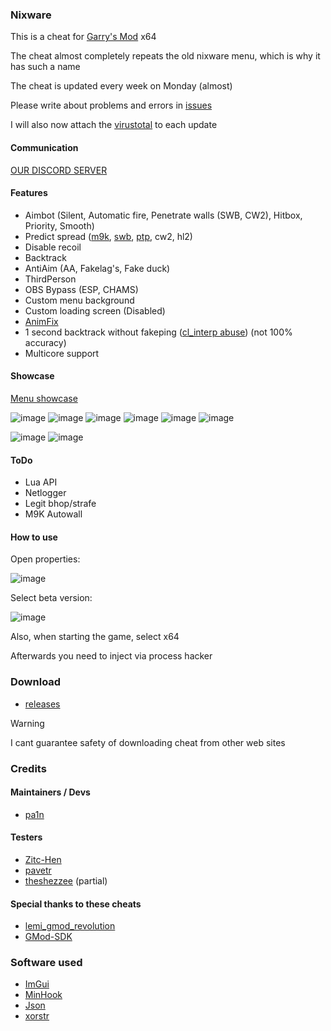 ### Nixware
This is a cheat for [Garry's Mod](https://store.steampowered.com/app/4000/Garrys_Mod/) x64

The cheat almost completely repeats the old nixware menu, which is why it has such a name

The cheat is updated every week on Monday (almost)

Please write about problems and errors in [issues](https://github.com/pa1n-dev/nixware_x64/issues)

I will also now attach the [virustotal](https://www.virustotal.com/gui/home/upload) to each update

#### Communication
[OUR DISCORD SERVER](https://discord.gg/FdezFJxMxd)

#### Features
- Aimbot (Silent, Automatic fire, Penetrate walls (SWB, CW2), Hitbox, Priority, Smooth)
- Predict spread ([m9k](https://steamcommunity.com/sharedfiles/filedetails/?id=128089118), [swb](https://steamcommunity.com/sharedfiles/filedetails/?id=2279720120), [ptp](https://steamcommunity.com/sharedfiles/filedetails/?id=187933083), cw2, hl2)
- Disable recoil
- Backtrack
- AntiAim (AA, Fakelag's, Fake duck)
- ThirdPerson
- OBS Bypass (ESP, CHAMS)
- Custom menu background
- Custom loading screen (Disabled)
- [AnimFix](https://www.unknowncheats.me/forum/garry-s-mod/502883-animfix-fake-chams.html)
- 1 second backtrack without fakeping ([cl_interp abuse](https://www.unknowncheats.me/forum/garry-s-mod/414371-cl_interp-abuse-1-backtrack-fakeping.html)) (not 100% accuracy)
- Multicore support 

#### Showcase
[Menu showcase](https://pa1n-dev.github.io/nixware/showcase/)

![image](https://github.com/pa1n-dev/nixware_x64/assets/74207477/d3606d10-8edf-4768-9d2c-2c6cc906e495)
![image](https://github.com/pa1n-dev/nixware_x64/assets/74207477/db8fd692-8956-4e40-a9be-4b491b016c48)
![image](https://github.com/pa1n-dev/nixware_x64/assets/74207477/8efc2bac-57a3-4451-b233-4081164448d3)
![image](https://github.com/pa1n-dev/nixware_x64/assets/74207477/faf3ca0d-8645-413f-a742-3287f38af4ea)
![image](https://github.com/pa1n-dev/nixware_x64/assets/74207477/ab47a4be-7e3a-44bf-a056-5141d8268204)
![image](https://github.com/pa1n-dev/nixware_x64/assets/74207477/487fe5f0-e772-4c40-93c0-b6c6714016c6)

![image](https://github.com/pa1n-dev/nixware_x64/assets/74207477/fe282ba0-d4d1-471a-ba26-c46902a71ba1)
![image](https://github.com/pa1n-dev/nixware_x64/assets/74207477/c21beff3-5d31-45c7-a8ca-fafbeb5318a3)

#### ToDo
- Lua API
- Netlogger
- Legit bhop/strafe
- M9K Autowall

#### How to use
Open properties: 

![image](https://github.com/pa1n-dev/nixware_x64/assets/74207477/fc20776e-2fd9-4b0c-a078-193f379b92dd)

Select beta version:

![image](https://github.com/pa1n-dev/nixware_x64/assets/74207477/e26b3f7f-0723-40be-8e45-cdf56df507b6)

Also, when starting the game, select x64

Afterwards you need to inject via process hacker

### Download
- [releases](https://github.com/pa1n-dev/nixware_x64/releases)

> [!WARNING]
> I cant guarantee safety of downloading cheat from other web sites

### Credits
#### Maintainers / Devs
- [pa1n](https://github.com/pa1n-dev)

#### Testers
- [Zitc-Hen](https://github.com/Zitc-Hen)
- [pavetr](https://github.com/pavetr1337)
- [theshezzee](https://github.com/THEshezzee) (partial)

#### Special thanks to these cheats
- [lemi_gmod_revolution](https://github.com/LemiProject/lemi_gmod_revolution/)
- [GMod-SDK](https://github.com/Gaztoof/GMod-SDK/)

### Software used
- [ImGui](https://github.com/ocornut/imgui)
- [MinHook](https://github.com/TsudaKageyu/minhook)
- [Json](https://github.com/nlohmann/json)
- [xorstr](https://github.com/JustasMasiulis/xorstr)
